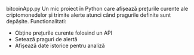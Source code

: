 



bitcoinApp.py
Un mic proiect în Python care afișează prețurile curente ale criptomonedelor și trimite alerte atunci când pragurile definite sunt depășite.
Functionalitati:
- Obține prețurile curente folosind un API
- Setează praguri de alertă
- Afișează date istorice pentru analiză

